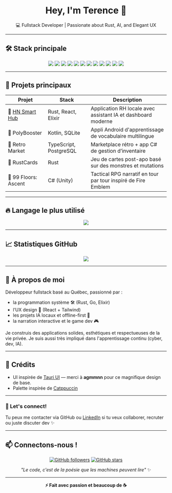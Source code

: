 <h1 align="center">Hey, I'm Terence 👋</h1>
<p align="center">💻 Fullstack Developer | Passionate about Rust, AI, and Elegant UX</p>

---

## 🛠️ Stack principale

<p align="center">
  <img src="https://img.shields.io/badge/Python-3776AB?style=for-the-badge&logo=python&logoColor=white"/>
  <img src="https://img.shields.io/badge/Rust-F74C00?style=for-the-badge&logo=rust&logoColor=white"/>
  <img src="https://img.shields.io/badge/Go-00ADD8?style=for-the-badge&logo=go&logoColor=white"/>
  <img src="https://img.shields.io/badge/TypeScript-3178C6?style=for-the-badge&logo=typescript&logoColor=white"/>
  <img src="https://img.shields.io/badge/Kotlin-0095D5?style=for-the-badge&logo=kotlin&logoColor=white"/>
  <img src="https://img.shields.io/badge/PostgreSQL-4169E1?style=for-the-badge&logo=postgresql&logoColor=white"/>
  <img src="https://img.shields.io/badge/Elixir-4B275F?style=for-the-badge&logo=elixir&logoColor=white"/>
  <img src="https://img.shields.io/badge/React-20232A?style=for-the-badge&logo=react&logoColor=61DAFB"/>
  <img src="https://img.shields.io/badge/Tailwind-06B6D4?style=for-the-badge&logo=tailwindcss&logoColor=white"/>
  <img src="https://img.shields.io/badge/Bash-121011?style=for-the-badge&logo=gnu-bash&logoColor=white"/>
  <img src="https://img.shields.io/badge/Docker-2496ED?style=for-the-badge&logo=docker&logoColor=white"/>
  <img src="https://img.shields.io/badge/Azure-0078D4?style=for-the-badge&logo=microsoftazure&logoColor=white"/>
</p>

---

## 📌 Projets principaux

| Projet | Stack | Description |
|--------|-------|-------------|
| 🔹 [HN Smart Hub](https://github.com/0xAdafang/HN_Smart_Hub) | Rust, React, Elixir | Application RH locale avec assistant IA et dashboard moderne |
| 🔹 PolyBooster | Kotlin, SQLite | Appli Android d'apprentissage de vocabulaire multilingue |
| 🔹 Retro Market | TypeScript, PostgreSQL | Marketplace rétro + app C# de gestion d’inventaire |
| 🔹 RustCards | Rust | Jeu de cartes post-apo basé sur des monstres et mutations |
| 🔹 99 Floors: Ascent | C# (Unity) | Tactical RPG narratif en tour par tour inspiré de Fire Emblem |

---

## 🔥 Langage le plus utilisé

<p align="center">
  <img src="https://github-readme-stats.vercel.app/api/top-langs/?username=0xAdafang&layout=compact&langs_count=8&theme=radical"/>
</p>

---

## 📈 Statistiques GitHub

<p align="center">
  <img src="https://github-readme-stats.vercel.app/api?username=0xAdafang&show_icons=true&theme=radical&hide=prs"/>
</p>

---

## 🤖 À propos de moi

Développeur fullstack basé au Québec, passionné par :
- la programmation système 🛠️ (Rust, Go, Elixir)
- l’UX design 🧠 (React + Tailwind)
- les projets IA locaux et offline-first 🤖
- la narration interactive et le game dev 🎮

Je construis des applications solides, esthétiques et respectueuses de la vie privée. Je suis aussi très impliqué dans l'apprentissage continu (cyber, dev, IA).

---

## 🙏 Crédits

- UI inspirée de [Tauri UI](https://github.com/agmmnn/tauri-ui) — merci à **agmmnn** pour ce magnifique design de base.
- Palette inspirée de [Catppuccin](https://catppuccin.com)

---

### 🎯 Let's connect!

Tu peux me contacter via GitHub ou [LinkedIn](https://www.linkedin.com/in/terence-sionneau/) si tu veux collaborer, recruter ou juste discuter dev ✨


---

## 📫 **Connectons-nous !**

<div align="center">

[![GitHub followers](https://img.shields.io/github/followers/0xAdafang?style=social)](https://github.com/0xAdafang)
[![GitHub stars](https://img.shields.io/github/stars/0xAdafang?style=social)](https://github.com/0xAdafang)

</div>

<div align="center">
  
*"Le code, c'est de la poésie que les machines peuvent lire"* ✨

---

**⚡ Fait avec passion et beaucoup de ☕**

</div>
